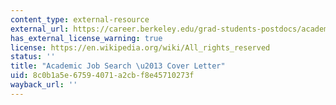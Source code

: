 ```yaml
---
content_type: external-resource
external_url: https://career.berkeley.edu/grad-students-postdocs/academic-job-search/the-cover-letter/
has_external_license_warning: true
license: https://en.wikipedia.org/wiki/All_rights_reserved
status: ''
title: "Academic Job Search \u2013 Cover Letter"
uid: 8c0b1a5e-6759-4071-a2cb-f8e45710273f
wayback_url: ''
---
```

